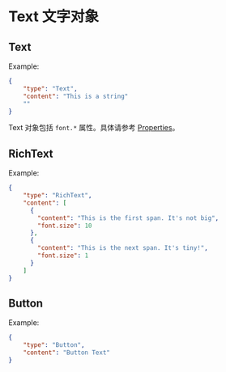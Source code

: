 # Text 文字对象

## Text
Example:
````JSON
{
    "type": "Text",
    "content": "This is a string"
    ""
}
````
Text 对象包括 `font.*` 属性。具体请参考 [Properties](Properties.md)。

## RichText
Example:
````JSON
{
    "type": "RichText",
    "content": [
      {
        "content": "This is the first span. It's not big",
        "font.size": 10
      },
      {
        "content": "This is the next span. It's tiny!",
        "font.size": 1
      }
    ]
}
````

## Button
Example:
````JSON
{
    "type": "Button",
    "content": "Button Text"
}
````

